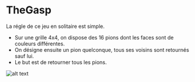 # TheGasp

La régle de ce jeu en solitaire est simple.

- Sur une grille 4x4, on dispose des 16 pions dont les faces sont de couleurs différentes.
- On désigne ensuite un pion quelconque, tous ses voisins sont retournés sauf lui.
- Le but est de retourner tous les pions.

![alt text](https://raw.githubusercontent.com/AlexisAmand/TheGasp/master/Docs/JetS-38-02.jpg)


